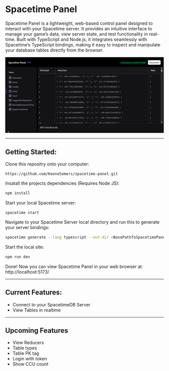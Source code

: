 # Spacetime Panel

Spacetime Panel is a lightweight, web-based control panel designed to interact with your Spacetime server. It provides
an intuitive interface to manage your game’s data, view server state, and test functionality in real-time. Built with
TypeScript and Node.js, it integrates seamlessly with Spacetime’s TypeScript bindings, making it easy to inspect and
manipulate your database tables directly from the browser.

![Screenshot Image](https://github.com/KeoneSomers/spacetime-panel/blob/main/public/screenshot.png?raw=true)

---

## Getting Started:

Clone this repositry onto your computer:

```HTTPS
https://github.com/KeoneSomers/spacetime-panel.git
```

Insatall the projects dependencies (Requires Node JS):

```bash
npm install
```

Start your local Spacetime server:

```Spacetime CLI
spacetime start
```

Navigate to your Spacetime Server local directory and run this to generate your server bindings:

```bash
spacetime generate --lang typescript --out-dir <BasePathToSpacetimePanel>/spacetime-panel/src/spacetime_module_bindings
```

Start the local site:

```bash
npm run dev
```

Done! Now you can view Spacetime Panel in your web browser at: http://localhost:5173/

---

## Current Features:

- Connect to your SpacetimeDB Server
- View Tables in realtime

 ---

## Upcoming Features

- View Reducers
- Table types
- Table PK tag
- Login with token
- Show CCU count
